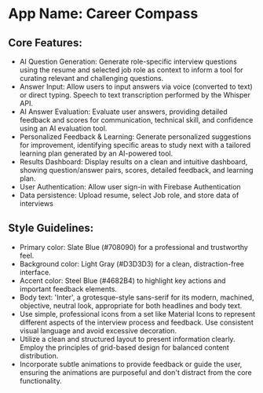 # **App Name**: Career Compass

## Core Features:

- AI Question Generation: Generate role-specific interview questions using the resume and selected job role as context to inform a tool for curating relevant and challenging questions.
- Answer Input: Allow users to input answers via voice (converted to text) or direct typing. Speech to text transcription performed by the Whisper API.
- AI Answer Evaluation: Evaluate user answers, providing detailed feedback and scores for communication, technical skill, and confidence using an AI evaluation tool.
- Personalized Feedback & Learning: Generate personalized suggestions for improvement, identifying specific areas to study next with a tailored learning plan generated by an AI-powered tool.
- Results Dashboard: Display results on a clean and intuitive dashboard, showing question/answer pairs, scores, detailed feedback, and learning plan.
- User Authentication: Allow user sign-in with Firebase Authentication
- Data persistence: Upload resume, select Job role, and store data of interviews

## Style Guidelines:

- Primary color: Slate Blue (#708090) for a professional and trustworthy feel.
- Background color: Light Gray (#D3D3D3) for a clean, distraction-free interface.
- Accent color: Steel Blue (#4682B4) to highlight key actions and important feedback elements.
- Body text: 'Inter', a grotesque-style sans-serif for its modern, machined, objective, neutral look, appropriate for both headlines and body text.
- Use simple, professional icons from a set like Material Icons to represent different aspects of the interview process and feedback. Use consistent visual language and avoid excessive decoration.
- Utilize a clean and structured layout to present information clearly. Employ the principles of grid-based design for balanced content distribution.
- Incorporate subtle animations to provide feedback or guide the user, ensuring the animations are purposeful and don't distract from the core functionality.